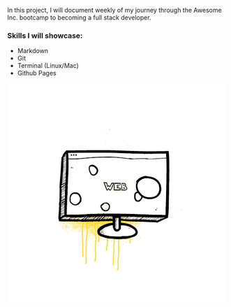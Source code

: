 
In this project, I will document weekly of my journey through the Awesome Inc. bootcamp to becoming a full stack developer.

### Skills I will showcase: 
 * Markdown
 * Git
 * Terminal (Linux/Mac)
 * Github Pages
 
 [![](https://github.com/marquisepiton/Journey-to-Becoming-a-Full-Stack-Developer-Blog/blob/dev/img/monitor.gif?raw=true)](#)

 

